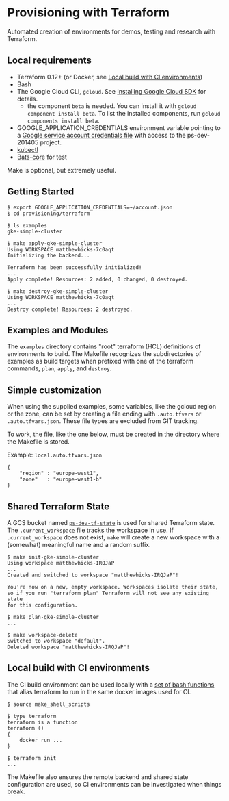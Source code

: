 # Provisioning with Terraform

Automated creation of environments for demos, testing and research with Terraform.

## Local requirements

* Terraform 0.12+ (or Docker, see [Local build with CI environments](#local-build-with-ci-environments))
* Bash
* The Google Cloud CLI, `gcloud`. See [Installing Google Cloud SDK](https://cloud.google.com/sdk/install) for details.
    * the component `beta` is needed. You can install it with `gcloud component install beta`. To list the installed components, run `gcloud components install beta`.
* GOOGLE_APPLICATION_CREDENTIALS environment variable pointing to a [Google service account credentials file](https://cloud.google.com/docs/authentication/getting-started) with access to the ps-dev-201405 project.
* [kubectl](https://kubernetes.io/docs/tasks/tools/install-kubectl/)
* [Bats-core](https://github.com/bats-core/bats-core#installation) for test

Make is optional, but extremely useful.

## Getting Started

```
$ export GOOGLE_APPLICATION_CREDENTIALS=~/account.json
$ cd provisioning/terraform

$ ls examples
gke-simple-cluster

$ make apply-gke-simple-cluster
Using WORKSPACE matthewhicks-7c0aqt
Initializing the backend...

Terraform has been successfully initialized! 
...
Apply complete! Resources: 2 added, 0 changed, 0 destroyed.

$ make destroy-gke-simple-cluster
Using WORKSPACE matthewhicks-7c0aqt
...
Destroy complete! Resources: 2 destroyed.

```

## Examples and Modules

The `examples` directory contains "root" terraform (HCL) definitions of environments to build.  The Makefile recognizes the subdirectories of examples as build targets when prefixed with one of the terraform commands, `plan`, `apply`, and `destroy`.

## Simple customization

When using the supplied examples, some variables, like the gcloud region or the zone, can be set by creating a file ending with `.auto.tfvars` or `.auto.tfvars.json`. These file types are excluded from GIT tracking. 

To work, the file, like the one below, must be created in the directory where the Makefile is stored.

Example: `local.auto.tfvars.json`
```
{
    "region" : "europe-west1",
    "zone"   : "europe-west1-b"
}
```

## Shared Terraform State

A GCS bucket named [`ps-dev-tf-state`](https://console.cloud.google.com/storage/browser/ps-dev-tf-state?project=ps-dev-201405) is used for shared Terraform state.  The `.current_workspace` file tracks the workspace in use.  If `.current_workspace` does not exist, `make` will create a new workspace with a (somewhat) meaningful name and a random suffix.

```
$ make init-gke-simple-cluster
Using workspace matthewhicks-IRQJaP
...
Created and switched to workspace "matthewhicks-IRQJaP"!

You're now on a new, empty workspace. Workspaces isolate their state,
so if you run "terraform plan" Terraform will not see any existing state
for this configuration.

$ make plan-gke-simple-cluster
...

$ make workspace-delete
Switched to workspace "default".
Deleted workspace "matthewhicks-IRQJaP"!
```

## Local build with CI environments

The CI build environment can be used locally with a [set of bash functions](make_shell_functions) that alias terraform to run in the same docker images used for CI. 

```
$ source make_shell_scripts

$ type terraform
terraform is a function
terraform () 
{ 
    docker run ...
}

$ terraform init
...
```

The Makefile also ensures the remote backend and shared state configuration are used, so CI environments can be investigated when things break. 
